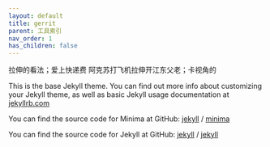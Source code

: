 ```yaml
---
layout: default
title: gerrit
parent: 工具索引
nav_order: 1
has_children: false
---
```


拉伸的看法；爱上快递费
阿克苏打飞机拉伸开江东父老；卡视角的

This is the base Jekyll theme. You can find out more info about customizing your Jekyll theme, as well as basic Jekyll usage documentation at [jekyllrb.com](https://jekyllrb.com/)

You can find the source code for Minima at GitHub:
[jekyll][jekyll-organization] /
[minima](https://github.com/jekyll/minima)

You can find the source code for Jekyll at GitHub:
[jekyll][jekyll-organization] /
[jekyll](https://github.com/jekyll/jekyll)


[jekyll-organization]: https://github.com/jekyll
